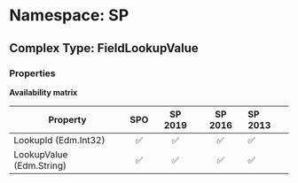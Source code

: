 # Namespace: SP

## Complex Type: FieldLookupValue

### Properties

**Availability matrix**

Property | SPO | SP 2019 | SP 2016 | SP 2013
----------|:---:|:-------:|:-------:|:-------
LookupId (Edm.Int32) | ✅ | ✅ | ✅ | ✅
LookupValue (Edm.String) | ✅ | ✅ | ✅ | ✅
